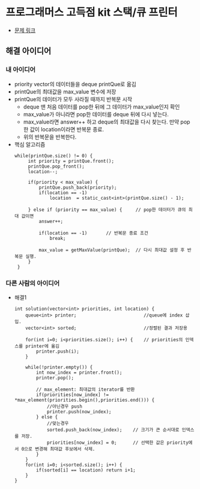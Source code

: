 # 프로그래머스 고득점 kit 스택/큐 프린터
- [문제 링크](https://programmers.co.kr/learn/courses/30/lessons/42587)

## 해결 아이디어

### 내 아이디어
- priority vector의 데이터들을 deque printQue로 옮김
- printQue의 최대값을 max_value 변수에 저장
- printQue의 데이터가 모두 사라질 때까지 반복문 시작
    - deque 맨 처음 데이터를 pop한 뒤에 그 데이터가 max_value인지 확인
    - max_value가 아니라면 pop한 데이터를 deque 뒤에 다시 넣는다.
    - max_value라면 answer++ 하고 deque의 최대값을 다시 찾는다. 만약 pop한 값이 location이라면 반복문 종료.
    - 위의 반복문을 반복한다.
- 핵심 알고리즘
    ```
    while(printQue.size() != 0) {
         int priority = printQue.front();
         printQue.pop_front();
         location--;

         if(priority < max_value) {
             printQue.push_back(priority);
             if(location == -1)
                 location  = static_cast<int>(printQue.size() - 1);

         } else if (priority == max_value) {     // pop한 데이터가 큐의 최대 값이면
             answer++;

             if(location == -1)       // 반복문 종료 조건
                 break;

             max_value = getMaxValue(printQue);  // 다시 최대값 설정 후 반복문 실행.
         }
     }
    ```

### 다른 사람의 아이디어
- 해결1
    ```
    int solution(vector<int> priorities, int location) {
        queue<int> printer;                         //queue에 index 삽입.
        vector<int> sorted;                         //정렬된 결과 저장용

        for(int i=0; i<priorities.size(); i++) {    // priorities의 인덱스를 printer에 옮김
            printer.push(i);
        }

        while(!printer.empty()) {
            int now_index = printer.front();
            printer.pop();

            // max_element: 최대값의 iterator를 반환
            if(priorities[now_index] != *max_element(priorities.begin(),priorities.end())) {
                //아닌경우 push
                printer.push(now_index);
            } else {
                //맞는경우
                sorted.push_back(now_index);    // 크기가 큰 순서대로 인덱스를 저장.
                priorities[now_index] = 0;      // 선택한 값은 priority에서 0으로 변경해 최대값 후보에서 삭제.
            }
        }
        for(int i=0; i<sorted.size(); i++) {
            if(sorted[i] == location) return i+1;
        }
    }
    ```